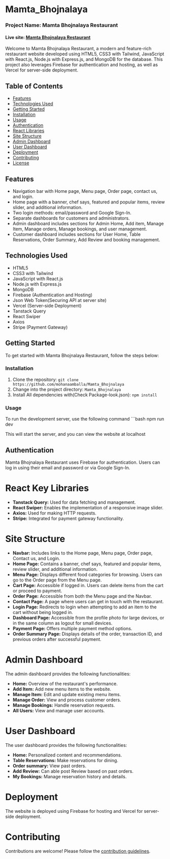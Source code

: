 # Mamta_Bhojnalaya
### Project Name: Mamta Bhojnalaya Restaurant

#### Live site: [Mamta Bhojnalaya Restaurant](https://mamta-bhojnalaya-restaurant.web.app/)

Welcome to Mamta Bhojnalaya Restaurant, a modern and feature-rich restaurant website developed using HTML5, CSS3 with Tailwind, JavaScript with React.js, Node.js with Express.js, and MongoDB for the database. This project also leverages Firebase for authentication and hosting, as well as Vercel for server-side deployment.

## Table of Contents
- [Features](#features)
- [Technologies Used](#technologies-used)
- [Getting Started](#getting-started)
- [Installation](#installation)
- [Usage](#usage)
- [Authentication](#authentication)
- [React Libraries](#react-libraries)
- [Site Structure](#site-structure)
- [Admin Dashboard](#admin-dashboard)
- [User Dashboard](#user-dashboard)
- [Deployment](#deployment)
- [Contributing](#contributing)
- [License](#license)

## Features

- Navigation bar with Home page, Menu page, Order page, contact us, and login.
- Home page with a banner, chef says, featured and popular items, review slider, and additional information.
- Two login methods: email/password and Google Sign-In.
- Separate dashboards for customers and administrators.
- Admin dashboard includes sections for Admin Home, Add item, Manage Item, Manage orders, Manage bookings, and user management.
- Customer dashboard includes sections for User Home, Table Reservations, Order Summary, Add Review and booking management.

## Technologies Used

- HTML5
- CSS3 with Tailwind
- JavaScript with React.js
- Node.js with Express.js
- MongoDB
- Firebase (Authentication and Hosting)
- Json Web Token(Securing API at server site)
- Vercel (Server-side Deployment)
- Tanstack Query
- React Swiper
- Axios
- Stripe (Payment Gateway)

## Getting Started

To get started with Mamta Bhojnalaya Restaurant, follow the steps below:

### Installation

1. Clone the repository: `git clone https://github.com/mohanaamballa/Mamta_Bhojnalaya `
2. Change into the project directory: `Mamta_Bhojnalaya`
3. Install All dependencies with(Check Package-look.json): `npm install`

### Usage

To run the development server, use the following command ```bash npm run dev

This will start the server, and you can view the website at localhost

## Authentication

Mamta Bhojnalaya Restaurant uses Firebase for authentication. Users can log in using their email and password or via Google Sign-In.


# React Key Libraries
 
- **Tanstack Query:** Used for data fetching and management.
- **React Swiper:** Enables the implementation of a responsive image slider.
- **Axios:** Used for making HTTP requests.
- **Stripe:** Integrated for payment gateway functionality.


# Site Structure

- **Navbar:** Includes links to the Home page, Menu page, Order page, Contact us, and Login.
- **Home Page:** Contains a banner, chef says, featured and popular items, review slider, and additional information.
- **Menu Page:** Displays different food categories for browsing. Users can go to the Order page from the Menu page.
- **Cart Page:** Accessible if logged in. Users can delete items from the cart or proceed to payment.
- **Order Page:** Accessible from both the Menu page and the Navbar.
- **Contact Page:** A page where users can get in touch with the restaurant.
- **Login Page:** Redirects to login when attempting to add an item to the cart without being logged in.
- **Dashboard Page:** Accessible from the profile photo for large devices, or in the same column as logout for small devices.
- **Payment Page:** Offers multiple payment method options.
- **Order Summary Page:** Displays details of the order, transaction ID, and previous orders after successful payment.


# Admin Dashboard

The admin dashboard provides the following functionalities:

- **Home:** Overview of the restaurant's performance.
- **Add Item:** Add new menu items to the website.
- **Manage Item:** Edit and update existing menu items.
- **Manage Order:** View and process customer orders.
- **Manage Bookings:** Handle reservation requests.
- **All Users:** View and manage user accounts.

# User Dashboard

The user dashboard provides the following functionalities:

- **Home:** Personalized content and recommendations.
- **Table Reservations:** Make reservations for dining.
- **Order summary:** View past orders.
- **Add Review:** Can able post Review based on past orders.
- **My Bookings:** Manage reservation history and details.

# Deployment

The website is deployed using Firebase for hosting and Vercel for server-side deployment.

# Contributing

Contributions are welcome! Please follow the [contribution guidelines](CONTRIBUTING.md).


